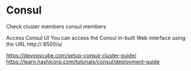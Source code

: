Consul
=========


Check cluster members
    consul members


Access Consul UI
    You can access the Consul in-built Web interface  using the URL http://<consul-IP>:8500/ui

https://devopscube.com/setup-consul-cluster-guide/
https://learn.hashicorp.com/tutorials/consul/deployment-guide